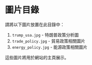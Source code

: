 # 圖片目錄

請將以下圖片放置在此目錄中：

1. `trump_usa.jpg` - 特朗普政策分析圖
2. `trade_policy.jpg` - 貿易政策相關圖片
3. `energy_policy.jpg` - 能源政策相關圖片

這些圖片將用於網站的主頁展示。 